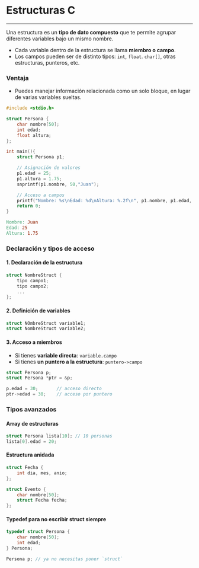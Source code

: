 # Estructuras C
---
Una estructura es un **tipo de dato compuesto** que te permite agrupar diferentes variables bajo un mismo nombre.
* Cada variable dentro de la estructura se llama **miembro o campo**.
* Los campos pueden ser de distinto tipos: `int`, `float`. `char[]`, otras estructuras, punteros, etc.
### Ventaja
* Puedes manejar información relacionada como un solo bloque, en lugar de varias variables sueltas.
```c
#include <stdio.h>

struct Persona {
    char nombre[50];
    int edad;
    float altura;
};

int main(){
    struct Persona p1;

    // Asignación de valores
    p1.edad = 25;
    p1.altura = 1.75;
    snprintf(p1.nombre, 50,"Juan");

    // Acceso a campos
    printf("Nombre: %s\nEdad: %d\nAltura: %.2f\n", p1.nombre, p1.edad, p1.altura);
    return 0;
}
```
```makefile
Nombre: Juan
Edad: 25
Altura: 1.75
```
### Declaración y tipos de acceso
#### 1. Declaración de la estructura
```c
struct NombreStruct {
    tipo campo1;
    tipo campo2;
    ...
};
```
#### 2. Definición de variables
```c
struct NOmbreStruct variable1;
struct NombreStruct variable2;
```

#### 3. Acceso a miembros
* Si tienes **variable directa**: `variable.campo`
* Si tienes **un puntero a la estructura**: `puntero->campo`
```c
struct Persona p;
struct Persona *ptr = &p;

p.edad = 30;       // acceso directo
ptr->edad = 30;    // acceso por puntero
```

### Tipos avanzados
#### Array de estructuras
```c
struct Persona lista[10]; // 10 personas
lista[0].edad = 20;
```
#### Estructura anidada
```c
struct Fecha {
    int dia, mes, anio;
};

struct Evento {
    char nombre[50];
    struct Fecha fecha;
};
```
#### Typedef para no escribir struct siempre
```c
typedef struct Persona {
    char nombre[50];
    int edad;
} Persona;

Persona p; // ya no necesitas poner `struct`
```




